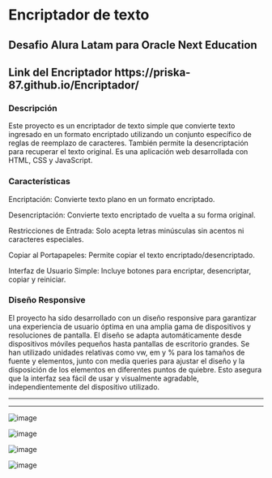 <h1>Encriptador de texto</h1>
<h2>Desafio Alura Latam para Oracle Next Education</h2>
<h2>Link del Encriptador https://priska-87.github.io/Encriptador/</h2>

<h3>Descripción</h3>

Este proyecto es un encriptador de texto simple que convierte texto ingresado en un formato encriptado utilizando un conjunto específico de reglas de reemplazo de caracteres. 
También permite la desencriptación para recuperar el texto original. 
Es una aplicación web desarrollada con HTML, CSS y JavaScript.

<h3>Características</h3>

Encriptación: Convierte texto plano en un formato encriptado.

Desencriptación: Convierte texto encriptado de vuelta a su forma original.

Restricciones de Entrada: Solo acepta letras minúsculas sin acentos ni caracteres especiales.

Copiar al Portapapeles: Permite copiar el texto encriptado/desencriptado.

Interfaz de Usuario Simple: Incluye botones para encriptar, desencriptar, copiar y reiniciar.

<h3>Diseño Responsive</h3>

El proyecto ha sido desarrollado con un diseño responsive para garantizar una experiencia de usuario óptima en una amplia gama de dispositivos y resoluciones de pantalla. 
El diseño se adapta automáticamente desde dispositivos móviles pequeños hasta pantallas de escritorio grandes. 
Se han utilizado unidades relativas como vw, em y % para los tamaños de fuente y elementos, junto con media queries para ajustar el diseño y la disposición de los elementos en diferentes puntos de quiebre. 
Esto asegura que la interfaz sea fácil de usar y visualmente agradable, independientemente del dispositivo utilizado.

------------------------------------------------------------------------------------------------------------------------------------------------------------------------------------------------------------
------------------------------------------------------------------------------------------------------------------------------------------------------------------------------------------------------------
![image](https://github.com/user-attachments/assets/f9479418-c92e-4127-b7dd-5ffa810ab077)

![image](https://github.com/user-attachments/assets/5f42ec52-9bbc-4b6f-a15c-28852e8f9a6f)

![image](https://github.com/user-attachments/assets/b1920e77-69e5-4d8a-b0db-26cd8d31c79f)

![image](https://github.com/user-attachments/assets/672c3552-ab0a-4a04-9513-517c0f084ab7)


